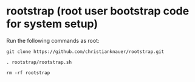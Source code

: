 # rootstrap (root user bootstrap code for system setup)

Run the following commands as root:

`git clone https://github.com/christianknauer/rootstrap.git`

`. rootstrap/rootstrap.sh`

`rm -rf rootstrap`
